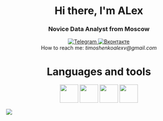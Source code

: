 <div id="header" align="center">
	<h1>Hi there, I'm ALex</h1>
	<h3>Novice Data Analyst from Moscow</h3>
  
 <div id="socials" align="center">
	<a href="https://t.me/timoshenkoalex">
		<img src="https://img.shields.io/badge/Telegram-2CA5E0?style=for-the-badge&logo=telegram&logoColor=white" alt="Telegram"/>
	</a>
	<a href="https://vk.com/timoshenkoalexv">
		<img src="https://img.shields.io/badge/вконтакте-%232E87FB.svg?&style=for-the-badge&logo=vk&logoColor=white" alt="Вконтакте"/>
	</a>
</div>
<a>
	How to reach me:
	<i> timoshenkoalexv@gmail.com </i>
</a>
<H1>
	Languages and tools
</H1
 <div id="Languages and tools" align="center">
	<a>
		<img src="https://cdn.jsdelivr.net/gh/devicons/devicon/icons/python/python-original-wordmark.svg" width="50" height="50"/>
	</a>
	<a>
		<img src="https://cdn.jsdelivr.net/gh/devicons/devicon/icons/pycharm/pycharm-original.svg" width="50" height="50"/>
	</a>
	<a>
		<img src="https://cdn.jsdelivr.net/gh/devicons/devicon/icons/postgresql/postgresql-original-wordmark.svg" width="50" height="50"/>
	</a>
	<a>
		<img src="https://cdn.jsdelivr.net/gh/devicons/devicon/icons/matlab/matlab-original.svg" width="50" height="50"/>
	</a>
</div>	

![](https://github-profile-summary-cards.vercel.app/api/cards/stats?TimoshenkoAlex=vn7n24fzkq&theme=github_dark)
